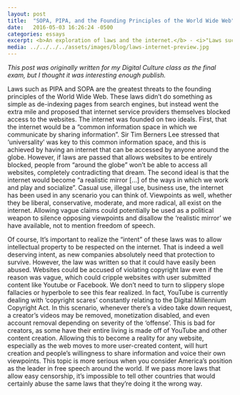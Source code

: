 ```yaml
---
layout: post
title:  "SOPA, PIPA, and the Founding Principles of the World Wide Web"
date:   2016-05-03 16:26:24 -0500
categories: essays
excerpt: <b>An exploration of laws and the internet.</b> - <i>"Laws such as PIPA and SOPA are the greatest threats to the founding principles of the World Wide Web. These laws didn’t do something as simple as de-indexing pages from search engines, but instead went the extra mile and proposed that internet service providers themselves blocked access to the websites."</i>
media: ../../../../assets/images/blog/laws-internet-preview.jpg
---
```

*This post was originally written for my Digital Culture class as the final exam, but I thought it was interesting enough publish.*

Laws such as PIPA and SOPA are the greatest threats to the founding principles of the World Wide Web. These laws didn’t do something as simple as de-indexing pages from search engines, but instead went the extra mile and proposed that internet service providers themselves blocked access to the websites. The internet was founded on two ideals. First, that the internet would be a “common information space in which we communicate by sharing information”. Sir Tim Berners Lee stressed that ‘universality’ was key to this common information space, and this is achieved by having an internet that can be accessed by anyone around the globe. However, if laws are passed that allows websites to be entirely blocked, people from “around the globe” won’t be able to access all websites, completely contradicting that dream. The second ideal is that the internet would become “a realistic mirror [...] of the ways in which we work and play and socialize”. Casual use, illegal use, business use, the internet has been used in any scenario you can think of. Viewpoints as well, whether they be liberal, conservative, moderate, and more radical, all exist on the internet. Allowing vague claims could potentially be used as a political weapon to silence opposing viewpoints and disallow the ‘realistic mirror’ we have available, not to mention freedom of speech.

Of course, It’s important to realize the “intent” of these laws was to allow intellectual property to be respected on the internet. That is indeed a well deserving intent, as new companies absolutely need that protection to survive. However, the law was written so that it could have easily been abused. Websites could be accused of violating copyright law even if the reason was vague, which could cripple websites with user submitted content like Youtube or Facebook. We don’t need to turn to slippery slope fallacies or hyperbole to see this fear realized. In fact, YouTube is currently dealing with ‘copyright scares’ constantly relating to the Digital Millennium Copyright Act. In this scenario, whenever there’s a video take down request, a creator’s videos may be removed, monetization disabled, and even account removal depending on severity of the ‘offense’. This is bad for creators, as some have their entire living is made off of YouTube and other content creation. Allowing this to become a reality for any website, especially as the web moves to more user-created content, will hurt creation and people’s willingness to share information and voice their own viewpoints. This topic is more serious when you consider America’s position as the leader in free speech around the world. If we pass more laws that allow easy censorship, it’s impossible to tell other countries that would certainly abuse the same laws that they’re doing it the wrong way.

